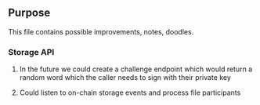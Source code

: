## Purpose

This file contains possible improvements, notes, doodles.

### Storage API

1. In the future we could create a challenge endpoint which would return a random word which the caller needs to sign with their private key

2. Could listen to on-chain storage events and process file participants